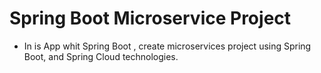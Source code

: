 # Spring Boot Microservice Project
 - In is App whit Spring Boot , create microservices project using Spring Boot,
   and Spring Cloud technologies.
